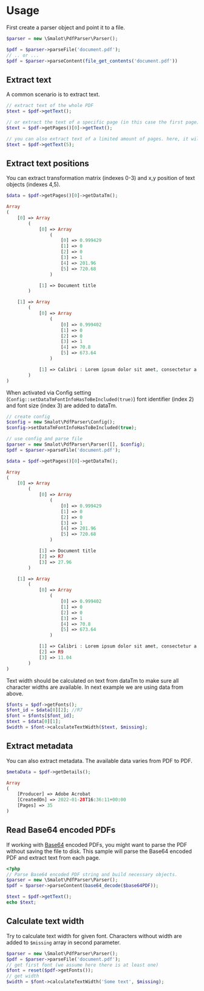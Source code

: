 # Usage

First create a parser object and point it to a file.

```php
$parser = new \Smalot\PdfParser\Parser();

$pdf = $parser->parseFile('document.pdf');
// .. or ...
$pdf = $parser->parseContent(file_get_contents('document.pdf'))
 ```

## Extract text

A common scenario is to extract text.

```php
// extract text of the whole PDF
$text = $pdf->getText();

// or extract the text of a specific page (in this case the first page)
$text = $pdf->getPages()[0]->getText();

// you can also extract text of a limited amount of pages. here, it will only use the first five pages.
$text = $pdf->getText(5);
```

## Extract text positions

You can extract transformation matrix (indexes 0-3) and x,y position of text objects (indexes 4,5).

```php
$data = $pdf->getPages()[0]->getDataTm();

Array
(
    [0] => Array
        (
            [0] => Array
                (
                    [0] => 0.999429
                    [1] => 0
                    [2] => 0
                    [3] => 1
                    [4] => 201.96
                    [5] => 720.68
                )

            [1] => Document title
        )

    [1] => Array
        (
            [0] => Array
                (
                    [0] => 0.999402
                    [1] => 0
                    [2] => 0
                    [3] => 1
                    [4] => 70.8
                    [5] => 673.64
                )

            [1] => Calibri : Lorem ipsum dolor sit amet, consectetur a
        )
)
```

When activated via Config setting (`Config::setDataTmFontInfoHasToBeIncluded(true)`) font identifier (index 2) and font size (index 3) are added to dataTm.

```php
// create config
$config = new Smalot\PdfParser\Config();
$config->setDataTmFontInfoHasToBeIncluded(true);

// use config and parse file
$parser = new Smalot\PdfParser\Parser([], $config);
$pdf = $parser->parseFile('document.pdf');

$data = $pdf->getPages()[0]->getDataTm();

Array
(
    [0] => Array
        (
            [0] => Array
                (
                    [0] => 0.999429
                    [1] => 0
                    [2] => 0
                    [3] => 1
                    [4] => 201.96
                    [5] => 720.68
                )

            [1] => Document title
            [2] => R7
            [3] => 27.96
        )

    [1] => Array
        (
            [0] => Array
                (
                    [0] => 0.999402
                    [1] => 0
                    [2] => 0
                    [3] => 1
                    [4] => 70.8
                    [5] => 673.64
                )

            [1] => Calibri : Lorem ipsum dolor sit amet, consectetur a
            [2] => R9
            [3] => 11.04
        )
)
```

Text width should be calculated on text from dataTm to make sure all character widths are available.
In next example we are using data from above.

```php
$fonts = $pdf->getFonts();
$font_id = $data[0][2]; //R7
$font = $fonts[$font_id];
$text = $data[0][1];
$width = $font->calculateTextWidth($text, $missing);
```

## Extract metadata

You can also extract metadata. The available data varies from PDF to PDF.

```php
$metaData = $pdf->getDetails();

Array
(
    [Producer] => Adobe Acrobat
    [CreatedOn] => 2022-01-28T16:36:11+00:00
    [Pages] => 35
)
```

## Read Base64 encoded PDFs

If working with [Base64](https://en.wikipedia.org/wiki/Base64) encoded PDFs, you might want to parse the PDF without saving the file to disk.
This sample will parse the Base64 encoded PDF and extract text from each page.

```php
<?php
// Parse Base64 encoded PDF string and build necessary objects.
$parser = new \Smalot\PdfParser\Parser();
$pdf = $parser->parseContent(base64_decode($base64PDF));

$text = $pdf->getText();
echo $text;
```

## Calculate text width

Try to calculate text width for given font.
Characters without width are added to `$missing` array in second parameter.

```php
$parser = new \Smalot\PdfParser\Parser();
$pdf = $parser->parseFile('document.pdf');
// get first font (we assume here there is at least one)
$font = reset($pdf->getFonts());
// get width
$width = $font->calculateTextWidth('Some text', $missing);
```
